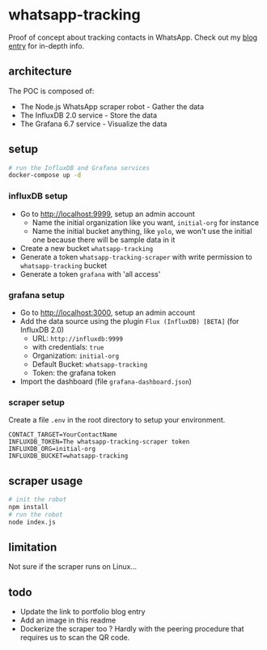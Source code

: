 # whatsapp-tracking

Proof of concept about tracking contacts in WhatsApp.
Check out my [blog entry](https://jorislacance.fr/blog/) for in-depth info.

## architecture

The POC is composed of:

* The Node.js WhatsApp scraper robot - Gather the data
* The InfluxDB 2.0 service - Store the data
* The Grafana 6.7 service - Visualize the data

## setup

```bash
# run the InfluxDB and Grafana services
docker-compose up -d
```

### influxDB setup

* Go to [http://localhost:9999](http://localhost:9999), setup an admin account
  * Name the initial organization like you want, `initial-org` for instance
  * Name the initial bucket anything, like `yolo`, we won't use the initial one because there will be sample data in it
* Create a new bucket `whatsapp-tracking`
* Generate a token `whatsapp-tracking-scraper` with write permission to `whatsapp-tracking` bucket
* Generate a token `grafana` with 'all access'

### grafana setup

* Go to [http://localhost:3000](http://localhost:3000), setup an admin account
* Add the data source using the plugin `Flux (InfluxDB) [BETA]` (for InfluxDB 2.0)
  * URL: `http://influxdb:9999`
  * with credentials: `true`
  * Organization: `initial-org`
  * Default Bucket: `whatsapp-tracking`
  * Token: the grafana token
* Import the dashboard (file `grafana-dashboard.json`)

### scraper setup

Create a file `.env` in the root directory to setup your environment.

```text
CONTACT_TARGET=YourContactName
INFLUXDB_TOKEN=The whatsapp-tracking-scraper token
INFLUXDB_ORG=initial-org
INFLUXDB_BUCKET=whatsapp-tracking
```

## scraper usage

```bash
# init the robot
npm install
# run the robot
node index.js
```

## limitation

Not sure if the scraper runs on Linux...

## todo

* Update the link to portfolio blog entry
* Add an image in this readme
* Dockerize the scraper too ? Hardly with the peering procedure that requires us to scan the QR code.

